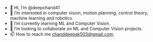 - 👋 Hi, I’m @deepchand41
- 👀 I’m interested in computer vision, motion planning, control theory, machine learning and robotics.
- 🌱 I’m currently learning ML and Computer Vision.
- 💞️ I’m looking to collaborate on ML and Computer Vision projects.
- 📫 How to reach me chanddeepak503@gmail.com.

<!---
deepchand41/deepchand41 is a ✨ special ✨ repository because its `README.md` (this file) appears on your GitHub profile.
You can click the Preview link to take a look at your changes.
--->

